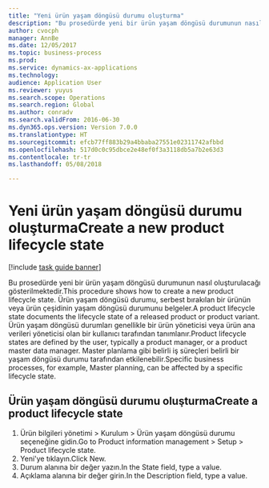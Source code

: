 ```yaml
--- 
title: "Yeni ürün yaşam döngüsü durumu oluşturma"
description: "Bu prosedürde yeni bir ürün yaşam döngüsü durumunun nasıl oluşturulacağı gösterilmektedir."
author: cvocph
manager: AnnBe
ms.date: 12/05/2017
ms.topic: business-process
ms.prod: 
ms.service: dynamics-ax-applications
ms.technology: 
audience: Application User
ms.reviewer: yuyus
ms.search.scope: Operations
ms.search.region: Global
ms.author: conradv
ms.search.validFrom: 2016-06-30
ms.dyn365.ops.version: Version 7.0.0
ms.translationtype: HT
ms.sourcegitcommit: efcb77ff883b29a4bbaba27551e02311742afbbd
ms.openlocfilehash: 517d0c0c95dbce2e48ef0f3a3118db5a7b2e63d3
ms.contentlocale: tr-tr
ms.lasthandoff: 05/08/2018

---
```

# <a name="create-a-new-product-lifecycle-state"></a><span data-ttu-id="43f19-103">Yeni ürün yaşam döngüsü durumu oluşturma</span><span class="sxs-lookup"><span data-stu-id="43f19-103">Create a new product lifecycle state</span></span>

[!include [task guide banner](../../includes/task-guide-banner.md)]

<span data-ttu-id="43f19-104">Bu prosedürde yeni bir ürün yaşam döngüsü durumunun nasıl oluşturulacağı gösterilmektedir.</span><span class="sxs-lookup"><span data-stu-id="43f19-104">This procedure shows how to create a new product lifecycle state.</span></span> <span data-ttu-id="43f19-105">Ürün yaşam döngüsü durumu, serbest bırakılan bir ürünün veya ürün çeşidinin yaşam döngüsü durumunu belgeler.</span><span class="sxs-lookup"><span data-stu-id="43f19-105">A product lifecycle state documents the lifecycle state of a released product or product variant.</span></span> <span data-ttu-id="43f19-106">Ürün yaşam döngüsü durumları genellikle bir ürün yöneticisi veya ürün ana verileri yöneticisi olan bir kullanıcı tarafından tanımlanır.</span><span class="sxs-lookup"><span data-stu-id="43f19-106">Product lifecycle states are defined by the user, typically a product manager, or a product master data manager.</span></span> <span data-ttu-id="43f19-107">Master planlama gibi belirli iş süreçleri belirli bir yaşam döngüsü durumu tarafından etkilenebilir.</span><span class="sxs-lookup"><span data-stu-id="43f19-107">Specific business processes, for example, Master planning, can be affected by a specific lifecycle state.</span></span>


## <a name="create-a-product-lifecycle-state"></a><span data-ttu-id="43f19-108">Ürün yaşam döngüsü durumu oluşturma</span><span class="sxs-lookup"><span data-stu-id="43f19-108">Create a product lifecycle state</span></span>
1. <span data-ttu-id="43f19-109">Ürün bilgileri yönetimi > Kurulum > Ürün yaşam döngüsü durumu seçeneğine gidin.</span><span class="sxs-lookup"><span data-stu-id="43f19-109">Go to Product information management > Setup > Product lifecycle state.</span></span>
2. <span data-ttu-id="43f19-110">Yeni'ye tıklayın.</span><span class="sxs-lookup"><span data-stu-id="43f19-110">Click New.</span></span>
3. <span data-ttu-id="43f19-111">Durum alanına bir değer yazın.</span><span class="sxs-lookup"><span data-stu-id="43f19-111">In the State field, type a value.</span></span>
4. <span data-ttu-id="43f19-112">Açıklama alanına bir değer girin.</span><span class="sxs-lookup"><span data-stu-id="43f19-112">In the Description field, type a value.</span></span>


